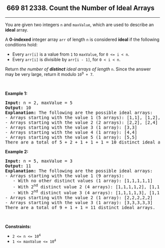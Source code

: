 <h2> 669 81
2338. Count the Number of Ideal Arrays</h2><hr><div><p>You are given two integers <code>n</code> and <code>maxValue</code>, which are used to describe an <strong>ideal</strong> array.</p>

<p>A <strong>0-indexed</strong> integer array <code>arr</code> of length <code>n</code> is considered <strong>ideal</strong> if the following conditions hold:</p>

<ul>
	<li>Every <code>arr[i]</code> is a value from <code>1</code> to <code>maxValue</code>, for <code>0 &lt;= i &lt; n</code>.</li>
	<li>Every <code>arr[i]</code> is divisible by <code>arr[i - 1]</code>, for <code>0 &lt; i &lt; n</code>.</li>
</ul>

<p>Return <em>the number of <strong>distinct</strong> ideal arrays of length </em><code>n</code>. Since the answer may be very large, return it modulo <code>10<sup>9</sup> + 7</code>.</p>

<p>&nbsp;</p>
<p><strong class="example">Example 1:</strong></p>

<pre><strong>Input:</strong> n = 2, maxValue = 5
<strong>Output:</strong> 10
<strong>Explanation:</strong> The following are the possible ideal arrays:
- Arrays starting with the value 1 (5 arrays): [1,1], [1,2], [1,3], [1,4], [1,5]
- Arrays starting with the value 2 (2 arrays): [2,2], [2,4]
- Arrays starting with the value 3 (1 array): [3,3]
- Arrays starting with the value 4 (1 array): [4,4]
- Arrays starting with the value 5 (1 array): [5,5]
There are a total of 5 + 2 + 1 + 1 + 1 = 10 distinct ideal arrays.
</pre>

<p><strong class="example">Example 2:</strong></p>

<pre><strong>Input:</strong> n = 5, maxValue = 3
<strong>Output:</strong> 11
<strong>Explanation:</strong> The following are the possible ideal arrays:
- Arrays starting with the value 1 (9 arrays): 
   - With no other distinct values (1 array): [1,1,1,1,1] 
   - With 2<sup>nd</sup> distinct value 2 (4 arrays): [1,1,1,1,2], [1,1,1,2,2], [1,1,2,2,2], [1,2,2,2,2]
   - With 2<sup>nd</sup> distinct value 3 (4 arrays): [1,1,1,1,3], [1,1,1,3,3], [1,1,3,3,3], [1,3,3,3,3]
- Arrays starting with the value 2 (1 array): [2,2,2,2,2]
- Arrays starting with the value 3 (1 array): [3,3,3,3,3]
There are a total of 9 + 1 + 1 = 11 distinct ideal arrays.
</pre>

<p>&nbsp;</p>
<p><strong>Constraints:</strong></p>

<ul>
	<li><code>2 &lt;= n &lt;= 10<sup>4</sup></code></li>
	<li><code>1 &lt;= maxValue &lt;= 10<sup>4</sup></code></li>
</ul>
</div>